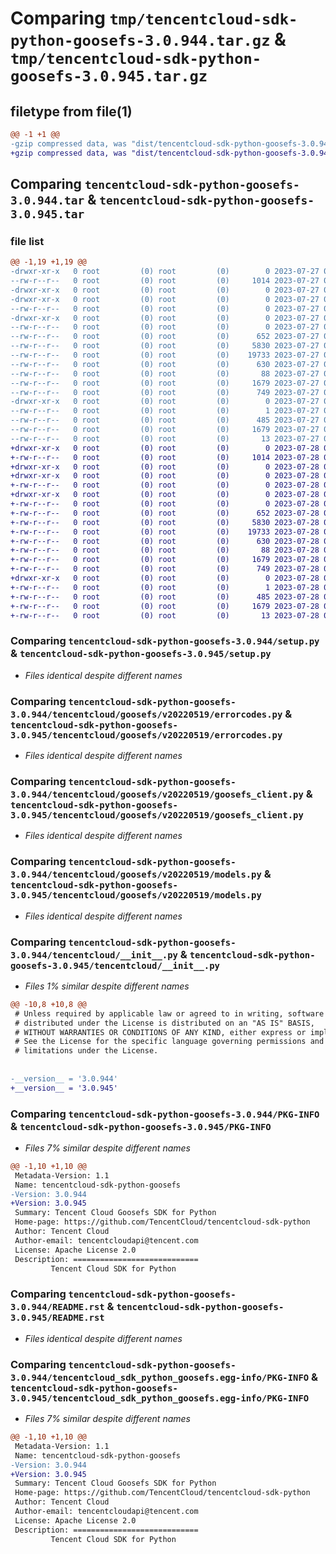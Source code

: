 # Comparing `tmp/tencentcloud-sdk-python-goosefs-3.0.944.tar.gz` & `tmp/tencentcloud-sdk-python-goosefs-3.0.945.tar.gz`

## filetype from file(1)

```diff
@@ -1 +1 @@
-gzip compressed data, was "dist/tencentcloud-sdk-python-goosefs-3.0.944.tar", last modified: Thu Jul 27 02:16:20 2023, max compression
+gzip compressed data, was "dist/tencentcloud-sdk-python-goosefs-3.0.945.tar", last modified: Fri Jul 28 00:28:50 2023, max compression
```

## Comparing `tencentcloud-sdk-python-goosefs-3.0.944.tar` & `tencentcloud-sdk-python-goosefs-3.0.945.tar`

### file list

```diff
@@ -1,19 +1,19 @@
-drwxr-xr-x   0 root         (0) root         (0)        0 2023-07-27 02:16:20.000000 tencentcloud-sdk-python-goosefs-3.0.944/
--rw-r--r--   0 root         (0) root         (0)     1014 2023-07-27 02:16:20.000000 tencentcloud-sdk-python-goosefs-3.0.944/setup.py
-drwxr-xr-x   0 root         (0) root         (0)        0 2023-07-27 02:16:20.000000 tencentcloud-sdk-python-goosefs-3.0.944/tencentcloud/
-drwxr-xr-x   0 root         (0) root         (0)        0 2023-07-27 02:16:20.000000 tencentcloud-sdk-python-goosefs-3.0.944/tencentcloud/goosefs/
--rw-r--r--   0 root         (0) root         (0)        0 2023-07-27 02:16:20.000000 tencentcloud-sdk-python-goosefs-3.0.944/tencentcloud/goosefs/__init__.py
-drwxr-xr-x   0 root         (0) root         (0)        0 2023-07-27 02:16:20.000000 tencentcloud-sdk-python-goosefs-3.0.944/tencentcloud/goosefs/v20220519/
--rw-r--r--   0 root         (0) root         (0)        0 2023-07-27 02:16:20.000000 tencentcloud-sdk-python-goosefs-3.0.944/tencentcloud/goosefs/v20220519/__init__.py
--rw-r--r--   0 root         (0) root         (0)      652 2023-07-27 02:16:20.000000 tencentcloud-sdk-python-goosefs-3.0.944/tencentcloud/goosefs/v20220519/errorcodes.py
--rw-r--r--   0 root         (0) root         (0)     5830 2023-07-27 02:16:20.000000 tencentcloud-sdk-python-goosefs-3.0.944/tencentcloud/goosefs/v20220519/goosefs_client.py
--rw-r--r--   0 root         (0) root         (0)    19733 2023-07-27 02:16:20.000000 tencentcloud-sdk-python-goosefs-3.0.944/tencentcloud/goosefs/v20220519/models.py
--rw-r--r--   0 root         (0) root         (0)      630 2023-07-27 02:16:20.000000 tencentcloud-sdk-python-goosefs-3.0.944/tencentcloud/__init__.py
--rw-r--r--   0 root         (0) root         (0)       88 2023-07-27 02:16:20.000000 tencentcloud-sdk-python-goosefs-3.0.944/setup.cfg
--rw-r--r--   0 root         (0) root         (0)     1679 2023-07-27 02:16:20.000000 tencentcloud-sdk-python-goosefs-3.0.944/PKG-INFO
--rw-r--r--   0 root         (0) root         (0)      749 2023-07-27 02:16:20.000000 tencentcloud-sdk-python-goosefs-3.0.944/README.rst
-drwxr-xr-x   0 root         (0) root         (0)        0 2023-07-27 02:16:20.000000 tencentcloud-sdk-python-goosefs-3.0.944/tencentcloud_sdk_python_goosefs.egg-info/
--rw-r--r--   0 root         (0) root         (0)        1 2023-07-27 02:16:20.000000 tencentcloud-sdk-python-goosefs-3.0.944/tencentcloud_sdk_python_goosefs.egg-info/dependency_links.txt
--rw-r--r--   0 root         (0) root         (0)      485 2023-07-27 02:16:20.000000 tencentcloud-sdk-python-goosefs-3.0.944/tencentcloud_sdk_python_goosefs.egg-info/SOURCES.txt
--rw-r--r--   0 root         (0) root         (0)     1679 2023-07-27 02:16:20.000000 tencentcloud-sdk-python-goosefs-3.0.944/tencentcloud_sdk_python_goosefs.egg-info/PKG-INFO
--rw-r--r--   0 root         (0) root         (0)       13 2023-07-27 02:16:20.000000 tencentcloud-sdk-python-goosefs-3.0.944/tencentcloud_sdk_python_goosefs.egg-info/top_level.txt
+drwxr-xr-x   0 root         (0) root         (0)        0 2023-07-28 00:28:50.000000 tencentcloud-sdk-python-goosefs-3.0.945/
+-rw-r--r--   0 root         (0) root         (0)     1014 2023-07-28 00:28:50.000000 tencentcloud-sdk-python-goosefs-3.0.945/setup.py
+drwxr-xr-x   0 root         (0) root         (0)        0 2023-07-28 00:28:50.000000 tencentcloud-sdk-python-goosefs-3.0.945/tencentcloud/
+drwxr-xr-x   0 root         (0) root         (0)        0 2023-07-28 00:28:50.000000 tencentcloud-sdk-python-goosefs-3.0.945/tencentcloud/goosefs/
+-rw-r--r--   0 root         (0) root         (0)        0 2023-07-28 00:28:50.000000 tencentcloud-sdk-python-goosefs-3.0.945/tencentcloud/goosefs/__init__.py
+drwxr-xr-x   0 root         (0) root         (0)        0 2023-07-28 00:28:50.000000 tencentcloud-sdk-python-goosefs-3.0.945/tencentcloud/goosefs/v20220519/
+-rw-r--r--   0 root         (0) root         (0)        0 2023-07-28 00:28:50.000000 tencentcloud-sdk-python-goosefs-3.0.945/tencentcloud/goosefs/v20220519/__init__.py
+-rw-r--r--   0 root         (0) root         (0)      652 2023-07-28 00:28:50.000000 tencentcloud-sdk-python-goosefs-3.0.945/tencentcloud/goosefs/v20220519/errorcodes.py
+-rw-r--r--   0 root         (0) root         (0)     5830 2023-07-28 00:28:50.000000 tencentcloud-sdk-python-goosefs-3.0.945/tencentcloud/goosefs/v20220519/goosefs_client.py
+-rw-r--r--   0 root         (0) root         (0)    19733 2023-07-28 00:28:50.000000 tencentcloud-sdk-python-goosefs-3.0.945/tencentcloud/goosefs/v20220519/models.py
+-rw-r--r--   0 root         (0) root         (0)      630 2023-07-28 00:28:50.000000 tencentcloud-sdk-python-goosefs-3.0.945/tencentcloud/__init__.py
+-rw-r--r--   0 root         (0) root         (0)       88 2023-07-28 00:28:50.000000 tencentcloud-sdk-python-goosefs-3.0.945/setup.cfg
+-rw-r--r--   0 root         (0) root         (0)     1679 2023-07-28 00:28:50.000000 tencentcloud-sdk-python-goosefs-3.0.945/PKG-INFO
+-rw-r--r--   0 root         (0) root         (0)      749 2023-07-28 00:28:50.000000 tencentcloud-sdk-python-goosefs-3.0.945/README.rst
+drwxr-xr-x   0 root         (0) root         (0)        0 2023-07-28 00:28:50.000000 tencentcloud-sdk-python-goosefs-3.0.945/tencentcloud_sdk_python_goosefs.egg-info/
+-rw-r--r--   0 root         (0) root         (0)        1 2023-07-28 00:28:50.000000 tencentcloud-sdk-python-goosefs-3.0.945/tencentcloud_sdk_python_goosefs.egg-info/dependency_links.txt
+-rw-r--r--   0 root         (0) root         (0)      485 2023-07-28 00:28:50.000000 tencentcloud-sdk-python-goosefs-3.0.945/tencentcloud_sdk_python_goosefs.egg-info/SOURCES.txt
+-rw-r--r--   0 root         (0) root         (0)     1679 2023-07-28 00:28:50.000000 tencentcloud-sdk-python-goosefs-3.0.945/tencentcloud_sdk_python_goosefs.egg-info/PKG-INFO
+-rw-r--r--   0 root         (0) root         (0)       13 2023-07-28 00:28:50.000000 tencentcloud-sdk-python-goosefs-3.0.945/tencentcloud_sdk_python_goosefs.egg-info/top_level.txt
```

### Comparing `tencentcloud-sdk-python-goosefs-3.0.944/setup.py` & `tencentcloud-sdk-python-goosefs-3.0.945/setup.py`

 * *Files identical despite different names*

### Comparing `tencentcloud-sdk-python-goosefs-3.0.944/tencentcloud/goosefs/v20220519/errorcodes.py` & `tencentcloud-sdk-python-goosefs-3.0.945/tencentcloud/goosefs/v20220519/errorcodes.py`

 * *Files identical despite different names*

### Comparing `tencentcloud-sdk-python-goosefs-3.0.944/tencentcloud/goosefs/v20220519/goosefs_client.py` & `tencentcloud-sdk-python-goosefs-3.0.945/tencentcloud/goosefs/v20220519/goosefs_client.py`

 * *Files identical despite different names*

### Comparing `tencentcloud-sdk-python-goosefs-3.0.944/tencentcloud/goosefs/v20220519/models.py` & `tencentcloud-sdk-python-goosefs-3.0.945/tencentcloud/goosefs/v20220519/models.py`

 * *Files identical despite different names*

### Comparing `tencentcloud-sdk-python-goosefs-3.0.944/tencentcloud/__init__.py` & `tencentcloud-sdk-python-goosefs-3.0.945/tencentcloud/__init__.py`

 * *Files 1% similar despite different names*

```diff
@@ -10,8 +10,8 @@
 # Unless required by applicable law or agreed to in writing, software
 # distributed under the License is distributed on an "AS IS" BASIS,
 # WITHOUT WARRANTIES OR CONDITIONS OF ANY KIND, either express or implied.
 # See the License for the specific language governing permissions and
 # limitations under the License.
 
 
-__version__ = '3.0.944'
+__version__ = '3.0.945'
```

### Comparing `tencentcloud-sdk-python-goosefs-3.0.944/PKG-INFO` & `tencentcloud-sdk-python-goosefs-3.0.945/PKG-INFO`

 * *Files 7% similar despite different names*

```diff
@@ -1,10 +1,10 @@
 Metadata-Version: 1.1
 Name: tencentcloud-sdk-python-goosefs
-Version: 3.0.944
+Version: 3.0.945
 Summary: Tencent Cloud Goosefs SDK for Python
 Home-page: https://github.com/TencentCloud/tencentcloud-sdk-python
 Author: Tencent Cloud
 Author-email: tencentcloudapi@tencent.com
 License: Apache License 2.0
 Description: ============================
         Tencent Cloud SDK for Python
```

### Comparing `tencentcloud-sdk-python-goosefs-3.0.944/README.rst` & `tencentcloud-sdk-python-goosefs-3.0.945/README.rst`

 * *Files identical despite different names*

### Comparing `tencentcloud-sdk-python-goosefs-3.0.944/tencentcloud_sdk_python_goosefs.egg-info/PKG-INFO` & `tencentcloud-sdk-python-goosefs-3.0.945/tencentcloud_sdk_python_goosefs.egg-info/PKG-INFO`

 * *Files 7% similar despite different names*

```diff
@@ -1,10 +1,10 @@
 Metadata-Version: 1.1
 Name: tencentcloud-sdk-python-goosefs
-Version: 3.0.944
+Version: 3.0.945
 Summary: Tencent Cloud Goosefs SDK for Python
 Home-page: https://github.com/TencentCloud/tencentcloud-sdk-python
 Author: Tencent Cloud
 Author-email: tencentcloudapi@tencent.com
 License: Apache License 2.0
 Description: ============================
         Tencent Cloud SDK for Python
```

